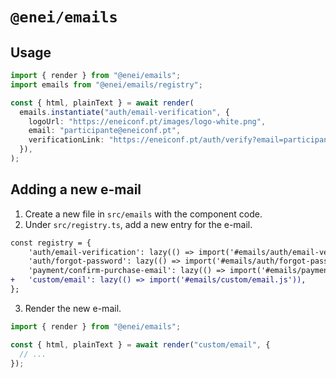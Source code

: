 # `@enei/emails`

## Usage

```ts
import { render } from "@enei/emails";
import emails from "@enei/emails/registry";

const { html, plainText } = await render(
  emails.instantiate("auth/email-verification", {
    logoUrl: "https://eneiconf.pt/images/logo-white.png",
    email: "participante@eneiconf.pt",
    verificationLink: "https://eneiconf.pt/auth/verify?email=participante@eneiconf.pt",
  }),
);
```

## Adding a new e-mail

1. Create a new file in `src/emails` with the component code.
2. Under `src/registry.ts`, add a new entry for the e-mail.

```diff
const registry = {
    'auth/email-verification': lazy(() => import('#emails/auth/email-verification.js')),
    'auth/forgot-password': lazy(() => import('#emails/auth/forgot-password.js')),
    'payment/confirm-purchase-email': lazy(() => import('#emails/payment/confirm-purchase-email.js')),
+   'custom/email': lazy(() => import('#emails/custom/email.js')),
};
```

3. Render the new e-mail.

```ts
import { render } from "@enei/emails";

const { html, plainText } = await render("custom/email", {
  // ...
});
```
